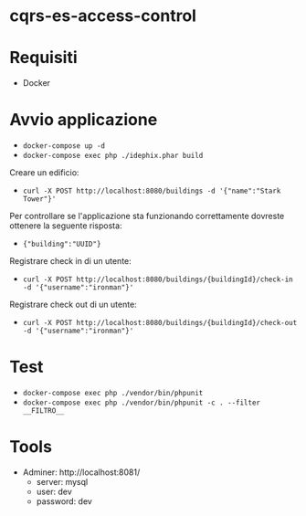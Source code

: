 # cqrs-es-access-control

# Requisiti

- Docker

# Avvio applicazione

- `docker-compose up -d`
- `docker-compose exec php ./idephix.phar build`

Creare un edificio:
- `curl -X POST http://localhost:8080/buildings -d '{"name":"Stark Tower"}'`

Per controllare se l'applicazione sta funzionando correttamente dovreste ottenere la seguente risposta:
- `{"building":"UUID"}`

Registrare check in di un utente:
- `curl -X POST http://localhost:8080/buildings/{buildingId}/check-in -d '{"username":"ironman"}'`

Registrare check out di un utente:
- `curl -X POST http://localhost:8080/buildings/{buildingId}/check-out -d '{"username":"ironman"}'`

# Test

- `docker-compose exec php ./vendor/bin/phpunit`
- `docker-compose exec php ./vendor/bin/phpunit -c . --filter __FILTRO__`

# Tools

- Adminer: http://localhost:8081/
    - server: mysql
    - user: dev
    - password: dev
